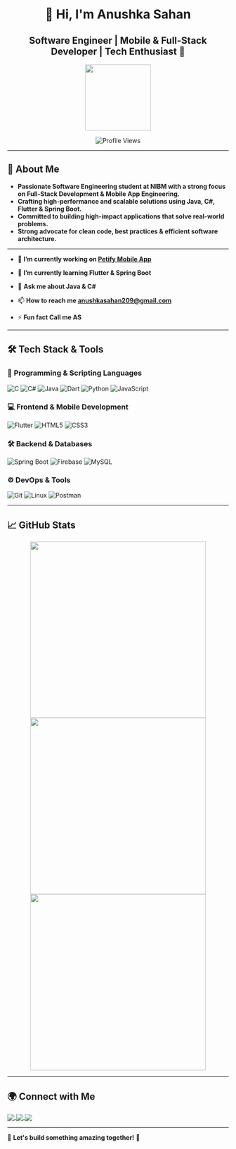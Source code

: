 <h1 align="center">👋 Hi, I'm Anushka Sahan</h1>
<h2 align="center">Software Engineer | Mobile & Full-Stack Developer | Tech Enthusiast 🚀</h2>

<div align="center">
  <img height="150" src="https://media.giphy.com/media/M9gbBd9nbDrOTu1Mqx/giphy.gif"  />
</div>

<p align="center">
  <img src="https://komarev.com/ghpvc/?username=anushkaz-2004&label=Profile%20Views&color=0e75b6&style=flat" alt="Profile Views" />
</p>

---

## 🚀 About Me  

- **Passionate Software Engineering student at NIBM with a strong focus on Full-Stack Development & Mobile App Engineering.**  
- **Crafting high-performance and scalable solutions using Java, C#, Flutter & Spring Boot.**  
- **Committed to building high-impact applications that solve real-world problems.**  
- **Strong advocate for clean code, best practices & efficient software architecture.<br>**  

---
- 🔭 **I’m currently working on [Petify Mobile App](https://github.com/LihinduPerera/Petify_client.git)**

- 🌱 **I’m currently learning Flutter & Spring Boot**

- 💬 **Ask me about Java & C#**

- 📫 **How to reach me anushkasahan209@gmail.com**

- ⚡ **Fun fact Call me AS**

---

## 🛠 Tech Stack & Tools  

### 🚀 **Programming & Scripting Languages**  
![C](https://img.shields.io/badge/C-00599C?style=for-the-badge&logo=c&logoColor=white)
![C#](https://img.shields.io/badge/C%23-239120?style=for-the-badge&logo=csharp&logoColor=white)
![Java](https://img.shields.io/badge/Java-007396?style=for-the-badge&logo=java&logoColor=white)
![Dart](https://img.shields.io/badge/Dart-0175C2?style=for-the-badge&logo=dart&logoColor=white)
![Python](https://img.shields.io/badge/Python-3776AB?style=for-the-badge&logo=python&logoColor=white)
![JavaScript](https://img.shields.io/badge/JavaScript-F7DF1E?style=for-the-badge&logo=javascript&logoColor=black)

### 💻 **Frontend & Mobile Development**  
![Flutter](https://img.shields.io/badge/Flutter-02569B?style=for-the-badge&logo=flutter&logoColor=white)
![HTML5](https://img.shields.io/badge/HTML5-E34F26?style=for-the-badge&logo=html5&logoColor=white)
![CSS3](https://img.shields.io/badge/CSS3-1572B6?style=for-the-badge&logo=css3&logoColor=white)

### 🛠 **Backend & Databases**  
![Spring Boot](https://img.shields.io/badge/Spring_Boot-6DB33F?style=for-the-badge&logo=spring&logoColor=white)
![Firebase](https://img.shields.io/badge/Firebase-FFCA28?style=for-the-badge&logo=firebase&logoColor=black)
![MySQL](https://img.shields.io/badge/MySQL-4479A1?style=for-the-badge&logo=mysql&logoColor=white)

### ⚙ **DevOps & Tools**  
![Git](https://img.shields.io/badge/Git-F05032?style=for-the-badge&logo=git&logoColor=white)
![Linux](https://img.shields.io/badge/Linux-FCC624?style=for-the-badge&logo=linux&logoColor=black)
![Postman](https://img.shields.io/badge/Postman-FF6C37?style=for-the-badge&logo=postman&logoColor=white)

---

## 📈 GitHub Stats  


<p align="center">
  <img src="https://github-readme-stats.vercel.app/api?username=anushkaz-2004&show_icons=true&theme=blueberry" width="400"/>
  <img src="https://github-readme-streak-stats.herokuapp.com/?user=anushkaz-2004&theme=blueberry" width="400"/>
  <img src="https://github-readme-stats.vercel.app/api/top-langs/?username=anushkaz-2004&layout=compact&theme=blueberry" width="400"/>
</p>

---

## 🌍 Connect with Me  

<p align="left">
<a href="https://linkedin.com/in/anushkasahan" target="_blank">
  <img align="center" src="https://img.shields.io/badge/LinkedIn-0A66C2?style=for-the-badge&logo=linkedin&logoColor=white" />
</a>
<a href="https://instagram.com/_anushka_sahan" target="_blank">
  <img align="center" src="https://img.shields.io/badge/Instagram-E4405F?style=for-the-badge&logo=instagram&logoColor=white" />
</a>
<a href="https://discord.gg/anushka_sahan" target="_blank">
  <img align="center" src="https://img.shields.io/badge/Discord-5865F2?style=for-the-badge&logo=discord&logoColor=white" />
</a>
</p>

---
🚀 **Let's build something amazing together!** 🚀

